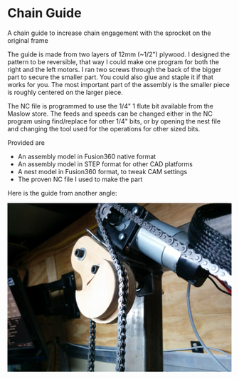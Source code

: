 # Chain Guide

A chain guide to increase chain engagement with the sprocket on the original frame



The guide is made from two layers of 12mm (~1/2") plywood. I designed the pattern to be reversible, that way I could make one program for both the right and the left motors. I ran two screws through the back of the bigger part to secure the smaller part. You could also glue and staple it if that works for you. The most important part of the assembly is the smaller piece is roughly centered on the larger piece. 

The NC file is programmed to use the 1/4" 1 flute bit available from the Maslow store. The feeds and speeds can be changed either in the NC program using find/replace for other 1/4" bits, or by opening the nest file and changing the tool used for the operations for other sized bits.

Provided are 
- An assembly model in Fusion360 native format
- An assembly model in STEP format for other CAD platforms
- A nest model in Fusion360 format, to tweak CAM settings
- The proven NC file I used to make the part

Here is the guide from another angle:

![maslow chain guide](https://raw.githubusercontent.com/MaslowCommunityGarden/Chain-Guide/master/MaslowChainGuide2.jpg)
